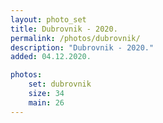 ```yaml
---
layout: photo_set
title: Dubrovnik - 2020.
permalink: /photos/dubrovnik/
description: "Dubrovnik - 2020."
added: 04.12.2020.

photos:
    set: dubrovnik
    size: 34
    main: 26
---
```

